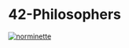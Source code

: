 # 42-Philosophers
[![norminette](https://github.com/Alexdelia/42-Philosophers/actions/workflows/norminette.yml/badge.svg)](https://github.com/Alexdelia/42-Philosophers/actions/workflows/norminette.yml)
